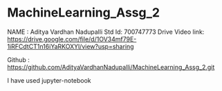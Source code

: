 # MachineLearning_Assg_2
NAME : Aditya Vardhan Nadupalli Std Id: 700747773 
Drive Video link: 
https://drive.google.com/file/d/1OV34mf79E-1iRFCdtCT1n16iYaRKOXYl/view?usp=sharing

Github : https://github.com/AdityaVardhanNadupalli/MachineLearning_Assg_2.git

I have used jupyter-notebook

